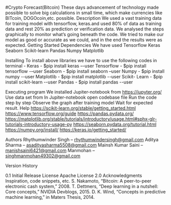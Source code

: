 #Crypto Forecast(Bitcoin)
These days advancement of technology  made possible to solve big calculations in small time, which make currencies like BITcoin, DOGOcoin,etc. possible.
Description
We used a vast training data for training model with tensorflow, keras.and used 80% of data as training data and rest 20% as prediction or verification data. We analysed the steps graphically to monitor what’s going beneath the code. We tried to make our model as good or accurate as we could, and in the end the results were as expected.
Getting Started
Dependencies
We have used 
Tensorflow
Keras
Seaborn
Scikit-learn
Pandas
Numpy
Matplotlib
 
Installing
To install above libraries we have to use the following codes in terminal -
Keras - $pip install keras –-user
Tensorflow - $pip install tensorflow -–user
Seaborn - $pip install seaborn –user
Numpy - $pip install numpy --user
Matplotlib - $pip install matplotlib --user
Scikit- Learn - $pip install scikit-learn --user
Pandas - $pip install pandas --user
 
 
Executing program
We installed Jupiter-notebook from https://jupyter.org/
Use data set from 
In Jupiter-notebook open codebase file
Run the code step by step 
Observe the graph after training model
Wait for expected result.
Help
https://scikit-learn.org/stable/getting_started.html
https://www.tensorflow.org/guide
https://pandas.pydata.org/
https://matplotlib.org/stable/tutorials/introductory/usage.html#sphx-glr-tutorials-introductory-usage-py
https://seaborn.pydata.org/tutorial.html
https://numpy.org/install/
https://keras.io/getting_started/
 
Authors
Rhythumwinder Singh – rhythumwindersingh@gmail.com
Aditya Sharma – asadityasharma5508@gmail.com
Mainsh Kumar Saini – manishsaini6421@gmail.com
Manmohan – singhmanmohan49302@gmail.com
 
Version History
 
0.1
Initial Release
License
Apache License 2.0
Acknowledgments
Inspiration, code snippets, etc.
S. Nakamoto, “Bitcoin: A peer-to-peer electronic cash system,” 2008.
T. Dettmers, “Deep learning in a nutshell: Core concepts,” NVIDIA Devblogs, 2015.
 D. K. Wind, “Concepts in predictive machine learning,” in Maters Thesis, 2014.
